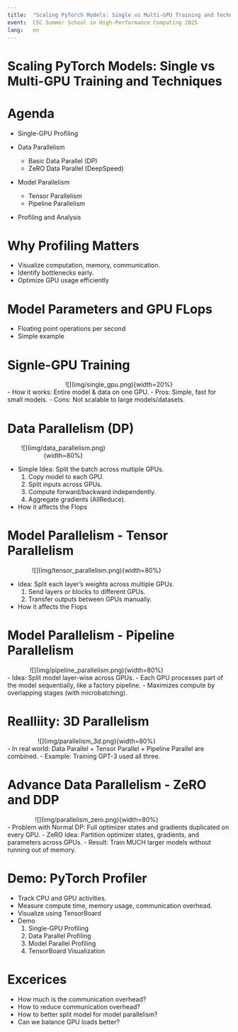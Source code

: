 ```yaml
---
title:  "Scaling PyTorch Models: Single vs Multi-GPU Training and Techniques"
event:  CSC Summer School in High-Performance Computing 2025
lang:   en
---
```


# Scaling PyTorch Models: Single vs Multi-GPU Training and Techniques


# Agenda
- Single-GPU Profiling
- Data Parallelism
    - Basic Data Parallel (DP)
    - ZeRO Data Parallel (DeepSpeed)

- Model Parallelism
    - Tensor Parallelism
    - Pipeline Parallelism


- Profiling and Analysis


# Why Profiling Matters
- Visualize computation, memory, communication.
- Identify bottlenecks early.
- Optimize GPU usage efficiently


# Model Parameters and GPU FLops
- Floating point operations per second
- Simple example


# Signle-GPU Training
<div class="column"  style="width:100%; text-align: center;">
  ![](img/single_gpu.png){width=20%}
</div>
- How it works: Entire model & data on one GPU.
- Pros: Simple, fast for small models.
- Cons: Not scalable to large models/datasets.


# Data Parallelism (DP)
<div class="column"  style="width:50%; text-align: center;">
  ![](img/data_parallelism.png){width=80%}
</div>

- Simple Idea: Split the batch across multiple GPUs.
    1. Copy model to each GPU.
    2. Split inputs across GPUs.
    3. Compute forward/backward independently.
    4. Aggregate gradients (AllReduce).
- How it affects the Flops


# Model Parallelism - Tensor Parallelism
<div class="column"  style="width:80%; text-align: center;">
  ![](img/tensor_parallelism.png){width=80%}
</div>

- Idea: Split each layer’s weights across multiple GPUs.
    1. Send layers or blocks to different GPUs.
    2. Transfer outputs between GPUs manually.
- How it affects the Flops


# Model Parallelism - Pipeline Parallelism
<div class="column"  style="width:80%; text-align: center;">
  ![](img/pipeline_parallelism.png){width=80%}
</div>
- Idea: Split model layer-wise across GPUs.
- Each GPU processes part of the model sequentially, like a factory pipeline.
- Maximizes compute by overlapping stages (with microbatching).


# Realliity: 3D Parallelism
<div class="column"  style="width:80%; text-align: center;">
  ![](img/parallelism_3d.png){width=80%}
</div>
- In real world: Data Parallel + Tensor Parallel + Pipeline Parallel are combined.
- Example: Training GPT-3 used all three.


# Advance Data Parallelism - ZeRO and DDP
<div class="column"  style="width:80%; text-align: center;">
  ![](img/parallelism_zero.png){width=80%}
</div>
- Problem with Normal DP: Full optimizer states and gradients duplicated on every GPU.
- ZeRO Idea: Partition optimizer states, gradients, and parameters across GPUs.
- Result: Train MUCH larger models without running out of memory.


# Demo: PyTorch Profiler
- Track CPU and GPU activities.
- Measure compute time, memory usage, communication overhead.
- Visualize using TensorBoard
- Demo
    1. Single-GPU Profiling
    2. Data Parallel Profiling
    3. Model Parallel Profiling
    4. TensorBoard Visualization


# Excerices
- How much is the communication overhead?
- How to reduce communication overhead?
- How to better split model for model parallelism?
- Can we balance GPU loads better?